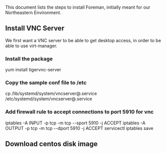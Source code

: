 This document lists the steps to install Foreman, initially meant for our Northeastern Environment.

## Install VNC Server
We first want a VNC server to be able to get desktop access, in order to be able to use virt-manager.

### Install the package
yum install tigervnc-server

### Copy the sample conf file to /etc
cp /lib/systemd/system/vncserver@.service /etc/systemd/system/vncserver@.service

### Add firewall rule to accept connections to port 5910 for vnc
iptables -A INPUT -p tcp -m tcp --sport 5910 -j ACCEPT
iptables -A OUTPUT -p tcp -m tcp --dport 5910 -j ACCEPT
servicectl iptables save

## Download centos disk image

